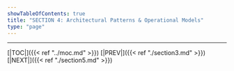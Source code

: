 ```yaml
---
showTableOfContents: true
title: "SECTION 4: Architectural Patterns & Operational Models"
type: "page"
---
```








---

[|TOC|]({{< ref "../moc.md" >}})
[|PREV|]({{< ref "./section3.md" >}})
[|NEXT|]({{< ref "./section5.md" >}})